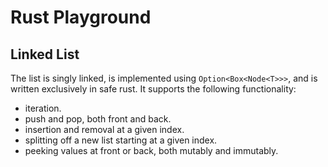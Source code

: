 # Rust Playground

## Linked List

The list is singly linked, is implemented using `Option<Box<Node<T>>>`, and is written exclusively in safe rust. It supports the following functionality:
- iteration.
- push and pop, both front and back.
- insertion and removal at a given index.
- splitting off a new list starting at a given index.
- peeking values at front or back, both mutably and immutably.
